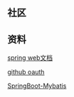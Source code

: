 ## 社区

## 资料
[spring web文档](https://spring.io/guides/gs/serving-web-content/)

[github oauth](https://developer.github.com/apps/building-oauth-apps/creating-an-oauth-app/)

[SpringBoot-Mybatis](http://www.mybatis.org/spring-boot-starter/mybatis-spring-boot-autoconfigure/)

